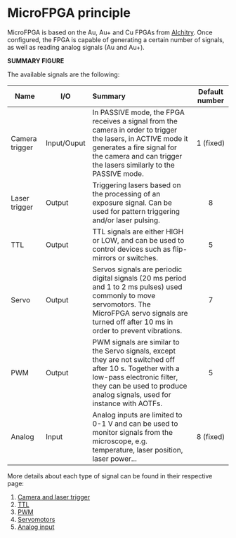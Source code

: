 
# MicroFPGA principle

MicroFPGA is based on the Au, Au+ and Cu FPGAs from [Alchitry](https://alchitry.com/). Once configured, the FPGA is capable of generating a certain number of signals, as well as reading analog signals (Au and Au+). 

**SUMMARY FIGURE**

The available signals are the following:

| Name           | I/O         | Summary                                                     | Default number |
| -------------- | ----------- | :----------------------------------------------------------- | :------------: |
| Camera trigger | Input/Ouput | In PASSIVE mode, the FPGA receives a signal from the camera in order to trigger the lasers, in ACTIVE mode it generates a fire signal for the camera and can trigger the lasers similarly to the PASSIVE mode. |   1 (fixed)    |
| Laser trigger  | Output      | Triggering lasers based on the processing of an exposure signal. Can be used for pattern triggering and/or laser pulsing. |       8        |
| TTL            | Output      | TTL signals are either HIGH or LOW, and can be used to control devices such as flip-mirrors or switches. |       5        |
| Servo          | Output      | Servos signals are periodic digital signals (20 ms period and 1 to 2 ms pulses) used commonly to move servomotors. The MicroFPGA servo signals are turned off after 10 ms in order to prevent vibrations. |       7        |
| PWM            | Output      | PWM signals are similar to the Servo signals, except they are not switched off after 10 s. Together with a low-pass electronic filter, they can be used to produce analog signals, used for instance with AOTFs. |       5        |
| Analog         | Input       | Analog inputs are limited to 0-1 V and can be used to monitor signals from the microscope, e.g. temperature, laser position, laser power... |   8 (fixed)    |


More details about each type of signal can be found in their respective page:

1. [Camera and laser trigger](principle_trigger.md)
2. [TTL](principle_ttl.md)
3. [PWM](principle_pwm.md)
4. [Servomotors](principle_servo,md)
5. [Analog input](principle_ai.md)